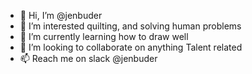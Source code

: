 - 👋 Hi, I’m @jenbuder
- 👀 I’m interested quilting, and solving human problems
- 🌱 I’m currently learning how to draw well
- 💞️ I’m looking to collaborate on anything Talent related
- 📫 Reach me on slack @jenbuder
